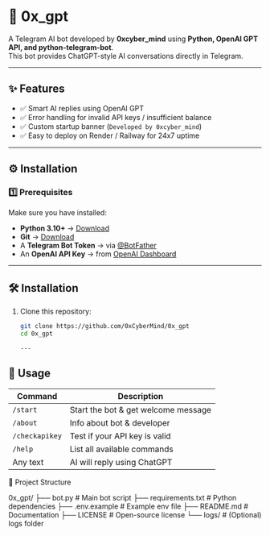 # 🤖 0x_gpt  

A Telegram AI bot developed by **0xcyber_mind** using **Python, OpenAI GPT API, and python-telegram-bot**.  
This bot provides ChatGPT-style AI conversations directly in Telegram.  

---

## ✨ Features
- ✅ Smart AI replies using OpenAI GPT  
- ✅ Error handling for invalid API keys / insufficient balance  
- ✅ Custom startup banner (`Developed by 0xcyber_mind`)  
- ✅ Easy to deploy on Render / Railway for 24x7 uptime  

---

## ⚙️ Installation  

### 1️⃣ Prerequisites  
Make sure you have installed:  
- **Python 3.10+** → [Download](https://www.python.org/downloads/)  
- **Git** → [Download](https://git-scm.com/downloads)  
- A **Telegram Bot Token** → via [@BotFather](https://t.me/botfather)  
- An **OpenAI API Key** → from [OpenAI Dashboard](https://platform.openai.com/account/api-keys)  

---
## 🛠️ Installation
1. Clone this repository:
   ```bash
   git clone https://github.com/0xCyberMind/0x_gpt
   cd 0x_gpt

   ---
## 💬 Usage

| Command        | Description                         |
| -------------- | ----------------------------------- |
| `/start`       | Start the bot & get welcome message |
| `/about`       | Info about bot & developer          |
| `/checkapikey` | Test if your API key is valid       |
| `/help`        | List all available commands         |
| Any text       | AI will reply using ChatGPT         |


📂 Project Structure

0x_gpt/
 ├── bot.py              # Main bot script
 ├── requirements.txt    # Python dependencies
 ├── .env.example        # Example env file
 ├── README.md           # Documentation
 ├── LICENSE             # Open-source license
 └── logs/               # (Optional) logs folder




